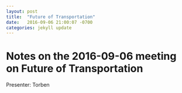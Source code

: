 ```yaml
---
layout: post
title:  "Future of Transportation"
date:   2016-09-06 21:00:07 -0700
categories: jekyll update
---
```

# Notes on the 2016-09-06 meeting on Future of Transportation

Presenter: Torben